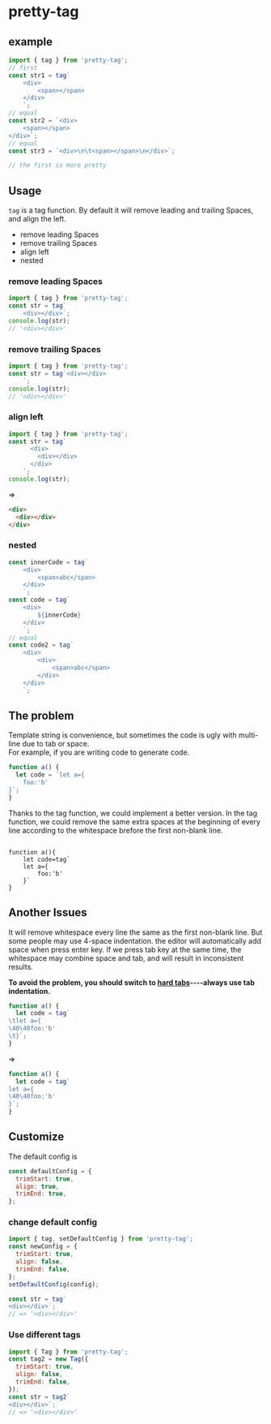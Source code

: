 # pretty-tag

## example

```js
import { tag } from 'pretty-tag';
// first
const str1 = tag`
    <div>
        <span></span>
    </div>
    `;
// equal
const str2 = `<div>
    <span></span>
</div>`;
// equal
const str3 = `<div>\n\t<span></span>\n</div>`;

// the first is more pretty
```

## Usage

`tag` is a tag function. By default it will remove leading and trailing Spaces, and align the left.

- remove leading Spaces
- remove trailing Spaces
- align left
- nested

### remove leading Spaces

```js
import { tag } from 'pretty-tag';
const str = tag`
    <div></div>`;
console.log(str);
// '<div></div>'
```

### remove trailing Spaces

```js
import { tag } from 'pretty-tag';
const str = tag`<div></div>
    `;
console.log(str);
// '<div></div>'
```

### align left

```js
import { tag } from 'pretty-tag';
const str = tag`
      <div>
        <div></div>
      </div>
    `;
console.log(str);
```

=>

```html
<div>
  <div></div>
</div>
```

### nested

```js
const innerCode = tag`
    <div>
        <span>abc</span>
    </div>
    `;
const code = tag`
    <div>
        ${innerCode}
    </div>
    `;
// equal
const code2 = tag`
    <div>
        <div>
            <span>abc</span>
        </div>
    </div>
    `;
```

## The problem

Template string is convenience, but sometimes the code is ugly with multi-line due to tab or space.  
For example, if you are writing code to generate code.

```js
function a() {
  let code = `let a={
    foo:'b'
}`;
}
```

Thanks to the tag function, we could implement a better version. In the tag function, we could remove the same extra spaces at the beginning of every line according to the whitespace brefore the first non-blank line.

```

function a(){
    let code=tag`
    let a={
        foo:'b'
    }`
}
```

## Another Issues

It will remove whitespace every line the same as the first non-blank line. But some people may use 4-space indentation.
the editor will automatically add space when press enter key. If we press tab key at the same time, the whitespace may combine space and tab, and will result in inconsistent results.

**To avoid the problem, you should switch to [hard tabs](https://github.com/romefrontend/rome/issues/425)----always use tab indentation.**

```js
function a() {
  let code = tag`
\tlet a={
\40\40foo:'b'
\t}`;
}
```

=>

```js
function a() {
  let code = tag`
let a={
\40\40foo:'b'
}`;
}
```

## Customize

The default config is

```js
const defaultConfig = {
  trimStart: true,
  align: true,
  trimEnd: true,
};
```

### change default config

```js
import { tag, setDefaultConfig } from 'pretty-tag';
const newConfig = {
  trimStart: true,
  align: false,
  trimEnd: false,
};
setDefaultConfig(config);

const str = tag`
<div></div>`;
// => '<div></div>'
```

### Use different tags

```js
import { Tag } from 'pretty-tag';
const tag2 = new Tag({
  trimStart: true,
  align: false,
  trimEnd: false,
});
const str = tag2`
<div></div>`;
// => '<div></div>'
```
